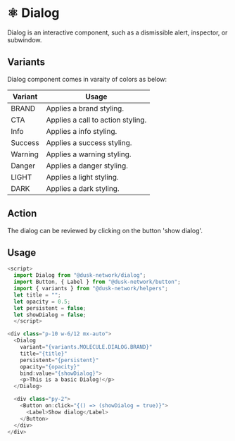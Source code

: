 # ⚛️ Dialog

Dialog is an interactive component, such as a dismissible alert, inspector, or subwindow.

## Variants

Dialog component comes in varaity of colors as below:

| Variant   | Usage                             |
| --------- | --------------------------------- |
| BRAND     | Applies a brand styling.          |
| CTA       | Applies a call to action styling. |
| Info      | Applies a info styling.           |
| Success   | Applies a success styling.        |
| Warning   | Applies a warning styling.        |
| Danger    | Applies a danger styling.         |
| LIGHT     | Applies a light styling.          |
| DARK      | Applies a dark styling.           |

## Action

The dialog can be reviewed by clicking on the button 'show dialog'.

## Usage

```js
<script>
  import Dialog from "@dusk-network/dialog";
  import Button, { Label } from "@dusk-network/button";
  import { variants } from "@dusk-network/helpers";
  let title = "";
  let opacity = 0.5;
  let persistent = false;
  let showDialog = false;
  </script>

<div class="p-10 w-6/12 mx-auto">
  <Dialog
    variant="{variants.MOLECULE.DIALOG.BRAND}"
    title="{title}"
    persistent="{persistent}"
    opacity="{opacity}"
    bind:value="{showDialog}">
    <p>This is a basic Dialog!</p>
  </Dialog>

  <div class="py-2">
    <Button on:click="{() => (showDialog = true)}">
      <Label>Show dialog</Label>
    </Button>
  </div>
</div>
```